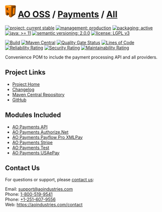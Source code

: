 # [<img src="ao-logo.png" alt="AO Logo" width="35" height="40">](https://github.com/ao-apps) [AO OSS](https://github.com/ao-apps/ao-oss) / [Payments](https://github.com/ao-apps/ao-payments) / [All](https://github.com/ao-apps/ao-payments-all)

[![project: current stable](https://oss.aoapps.com/ao-badges/project-current-stable.svg)](https://aoindustries.com/life-cycle#project-current-stable)
[![management: production](https://oss.aoapps.com/ao-badges/management-production.svg)](https://aoindustries.com/life-cycle#management-production)
[![packaging: active](https://oss.aoapps.com/ao-badges/packaging-active.svg)](https://aoindustries.com/life-cycle#packaging-active)  
[![java: &gt;= 11](https://oss.aoapps.com/ao-badges/java-11.svg)](https://docs.oracle.com/en/java/javase/11/)
[![semantic versioning: 2.0.0](https://oss.aoapps.com/ao-badges/semver-2.0.0.svg)](http://semver.org/spec/v2.0.0.html)
[![license: LGPL v3](https://oss.aoapps.com/ao-badges/license-lgpl-3.0.svg)](https://www.gnu.org/licenses/lgpl-3.0)

[![Build](https://github.com/ao-apps/ao-payments-all/workflows/Build/badge.svg?branch=master)](https://github.com/ao-apps/ao-payments-all/actions?query=workflow%3ABuild)
[![Maven Central](https://maven-badges.herokuapp.com/maven-central/com.aoapps/ao-payments-all/badge.svg)](https://maven-badges.herokuapp.com/maven-central/com.aoapps/ao-payments-all)
[![Quality Gate Status](https://sonarcloud.io/api/project_badges/measure?branch=master&project=com.aoapps%3Aao-payments-all&metric=alert_status)](https://sonarcloud.io/dashboard?branch=master&id=com.aoapps%3Aao-payments-all)
[![Lines of Code](https://sonarcloud.io/api/project_badges/measure?branch=master&project=com.aoapps%3Aao-payments-all&metric=ncloc)](https://sonarcloud.io/component_measures?branch=master&id=com.aoapps%3Aao-payments-all&metric=ncloc)  
[![Reliability Rating](https://sonarcloud.io/api/project_badges/measure?branch=master&project=com.aoapps%3Aao-payments-all&metric=reliability_rating)](https://sonarcloud.io/component_measures?branch=master&id=com.aoapps%3Aao-payments-all&metric=Reliability)
[![Security Rating](https://sonarcloud.io/api/project_badges/measure?branch=master&project=com.aoapps%3Aao-payments-all&metric=security_rating)](https://sonarcloud.io/component_measures?branch=master&id=com.aoapps%3Aao-payments-all&metric=Security)
[![Maintainability Rating](https://sonarcloud.io/api/project_badges/measure?branch=master&project=com.aoapps%3Aao-payments-all&metric=sqale_rating)](https://sonarcloud.io/component_measures?branch=master&id=com.aoapps%3Aao-payments-all&metric=Maintainability)

Convenience POM to include the payment processing API and all providers.

## Project Links
* [Project Home](https://oss.aoapps.com/payments/all/)
* [Changelog](https://oss.aoapps.com/payments/all/changelog)
* [Maven Central Repository](https://central.sonatype.com/search?namespace=com.aoapps&q=a%3Aao-payments-all)
* [GitHub](https://github.com/ao-apps/ao-payments-all)

## Modules Included
* [AO Payments API](https://github.com/ao-apps/ao-payments-api)
* [AO Payments Authorize.Net](https://github.com/ao-apps/ao-payments-authorizeNet)
* [AO Payments Payflow Pro XMLPay](https://github.com/ao-apps/ao-payments-payflowPro)
* [AO Payments Stripe](https://github.com/ao-apps/ao-payments-stripe)
* [AO Payments Test](https://github.com/ao-apps/ao-payments-test)
* [AO Payments USAePay](https://github.com/ao-apps/ao-payments-usaepay)

## Contact Us
For questions or support, please [contact us](https://aoindustries.com/contact):

Email: [support@aoindustries.com](mailto:support@aoindustries.com)  
Phone: [1-800-519-9541](tel:1-800-519-9541)  
Phone: [+1-251-607-9556](tel:+1-251-607-9556)  
Web: https://aoindustries.com/contact
